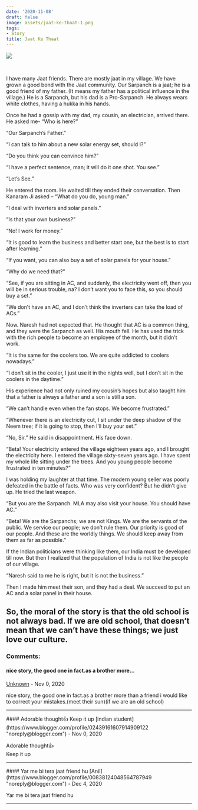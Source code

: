 ```yaml
---
date: '2020-11-08'
draft: false
image: assets/jaat-ke-thaat-1.png
tags:
- Story
title: Jaat Ke Thaat
---
```

[![](https://1.bp.blogspot.com/-TjGnWtgjMwc/X97-LP1QpJI/AAAAAAAAFBc/a0MeWX00l5En7Knc7z5odjBMOUWGURc7QCLcBGAsYHQ/w455-h256/%25E0%25A4%25B8%25E0%25A4%25AC%25E0%25A4%25B8%25E0%25A5%2587%2B%25E0%25A4%2596%25E0%25A4%25A4%25E0%25A4%25B0%25E0%25A4%25A8%25E0%25A4%25BE%25E0%25A4%2595%2B%25283%2529.png)](https://1.bp.blogspot.com/-TjGnWtgjMwc/X97-LP1QpJI/AAAAAAAAFBc/a0MeWX00l5En7Knc7z5odjBMOUWGURc7QCLcBGAsYHQ/s1920/%25E0%25A4%25B8%25E0%25A4%25AC%25E0%25A4%25B8%25E0%25A5%2587%2B%25E0%25A4%2596%25E0%25A4%25A4%25E0%25A4%25B0%25E0%25A4%25A8%25E0%25A4%25BE%25E0%25A4%2595%2B%25283%2529.png)

 

I have many Jaat friends. There are mostly jaat in my village. We have grown a good bond with the Jaat community. Our Sarpanch is a jaat; he is a good friend of my father. (It means my father has a political influence in the village.) He is a Sarpanch, but his dad is a Pro-Sarpanch. He always wears white clothes, having a hukka in his hands.  
  
Once he had a gossip with my dad, my cousin, an electrician, arrived there. He asked me- “Who is here?”  
  
“Our Sarpanch’s Father.”  
  
“I can talk to him about a new solar energy set, should I?”

“Do you think you can convince him?”

“I have a perfect sentence, man; it will do it one shot. You see.”

“Let’s See.”

He entered the room. He waited till they ended their conversation. Then Kanaram Ji asked – “What do you do, young man.”

“I deal with inverters and solar panels.”

“Is that your own business?”

“No! I work for money.”

“It is good to learn the business and better start one, but the best is to start after learning.”

“If you want, you can also buy a set of solar panels for your house.”

“Why do we need that?”

“See, if you are sitting in AC, and suddenly, the electricity went off, then you will be in serious trouble, na? I don’t want you to face this, so you should buy a set.”

“We don’t have an AC, and I don’t think the inverters can take the load of ACs.”

Now. Naresh had not expected that. He thought that AC is a common thing, and they were the Sarpanch as well. His mouth fell. He has used the trick with the rich people to become an employee of the month, but it didn’t work.

“It is the same for the coolers too. We are quite addicted to coolers nowadays.”

“I don’t sit in the cooler, I just use it in the nights well, but I don’t sit in the coolers in the daytime.”

His experience had not only ruined my cousin’s hopes but also taught him that a father is always a father and a son is still a son.

“We can’t handle even when the fan stops. We become frustrated.”

“Whenever there is an electricity cut, I sit under the deep shadow of the Neem tree; if it is going to stop, then I’ll buy your set.”

“No, Sir.” He said in disappointment. His face down. 

“Beta! Your electricity entered the village eighteen years ago, and I brought the electricity here. I entered the village sixty-seven years ago. I have spent my whole life sitting under the trees. And you young people become frustrated in ten minutes?”

I was holding my laughter at that time. The modern young seller was poorly defeated in the battle of facts. Who was very confident? But he didn’t give up. He tried the last weapon.

“But you are the Sarpanch. MLA may also visit your house. You should have AC.”

“Beta! We are the Sarpanchs; we are not Kings. We are the servants of the public. We service our people; we don’t rule them. Our priority is good of our people. And these are the worldly things. We should keep away from them as far as possible.”

If the Indian politicians were thinking like them, our India must be developed till now. But then I realized that the population of India is not like the people of our village.

“Naresh said to me he is right, but it is not the business.”

Then I made him meet their son, and they had a deal. We succeed to put an AC and a solar panel in their house.

So, the moral of the story is that the old school is not always bad. If we are old school, that doesn’t mean that we can’t have these things; we just love our culture.
---
### Comments:
#### nice story, the good one in fact.as a brother more...
[Unknown](https://www.blogger.com/profile/02250603873458402119 "noreply@blogger.com") - <time datetime="2020-11-08T09:08:06.574+05:30">Nov 0, 2020</time>

nice story, the good one in fact.as a brother more than a friend i would like to correct your mistakes.(meet their sun)(if we are an old school)
<hr />
#### Adorable thought👍 Keep it up
[indian student](https://www.blogger.com/profile/02439161607914909122 "noreply@blogger.com") - <time datetime="2020-11-08T17:08:35.913+05:30">Nov 0, 2020</time>

Adorable thought👍  
Keep it up
<hr />
#### Yar me bi tera jaat friend hu
[Anil](https://www.blogger.com/profile/00838124048564787949 "noreply@blogger.com") - <time datetime="2020-12-17T15:22:59.912+05:30">Dec 4, 2020</time>

Yar me bi tera jaat friend hu
<hr />

